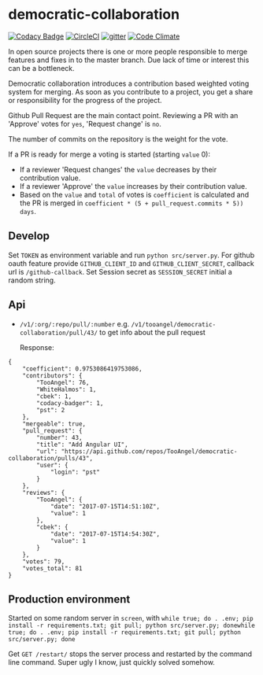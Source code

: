 # democratic-collaboration

[![Codacy Badge](https://api.codacy.com/project/badge/Grade/3d6f6434e85d4d00a07ff6918edebb5f)](https://www.codacy.com/app/TooAngel/democratic-collaboration?utm_source=github.com&utm_medium=referral&utm_content=TooAngel/democratic-collaboration&utm_campaign=badger)
[![CircleCI](https://circleci.com/gh/TooAngel/democratic-collaboration.svg?style=svg)](https://circleci.com/gh/TooAngel/democratic-collaboration)
[![gitter](https://badges.gitter.im/gitterHQ/gitter.png)](https://gitter.im/tooangel-democratic-collaboration/Lobby)
[![Code Climate](https://codeclimate.com/github/TooAngel/democratic-collaboration/badges/gpa.svg)](https://codeclimate.com/github/TooAngel/democratic-collaboration)

In open source projects there is one or more people responsible to merge
features and fixes in to the master branch. Due lack of time or interest this
can be a bottleneck.

Democratic collaboration introduces a contribution based weighted voting system
for merging. As soon as you contribute to a project, you get a share or
responsibility for the progress of the project.

Github Pull Request are the main contact point. Reviewing a PR with an
'Approve' votes for `yes`, 'Request change' is `no`.

The number of commits on the repository is the weight for the vote.

If a PR is ready for merge a voting is started (starting `value` 0):
 - If a reviewer 'Request changes' the `value` decreases by their contribution value.
 - If a reviewer 'Approve' the `value` increases by their contribution value.
 - Based on the `value` and `total` of votes is `coefficient` is calculated and
   the PR is merged in `coefficient * (5 + pull_request.commits * 5)) days`.

## Develop

Set `TOKEN` as environment variable and run `python src/server.py`.
For github oauth feature provide `GITHUB_CLIENT_ID` and `GITHUB_CLIENT_SECRET`,
callback url is `/github-callback`.
Set Session secret as `SESSION_SECRET` initial a random string.

## Api

 - `/v1/:org/:repo/pull/:number` e.g. `/v1/tooangel/democratic-collaboration/pull/43/`
   to get info about the pull request

   Response:
```
{
    "coefficient": 0.9753086419753086,
    "contributors": {
        "TooAngel": 76,
        "WhiteHalmos": 1,
        "cbek": 1,
        "codacy-badger": 1,
        "pst": 2
    },
    "mergeable": true,
    "pull_request": {
        "number": 43,
        "title": "Add Angular UI",
        "url": "https://api.github.com/repos/TooAngel/democratic-collaboration/pulls/43",
        "user": {
            "login": "pst"
        }
    },
    "reviews": {
        "TooAngel": {
            "date": "2017-07-15T14:51:10Z",
            "value": 1
        },
        "cbek": {
            "date": "2017-07-15T14:54:30Z",
            "value": 1
        }
    },
    "votes": 79,
    "votes_total": 81
}
```


## Production environment

Started on some random server in `screen`, with
`while true; do . .env; pip install -r requirements.txt; git pull; python src/server.py; donewhile true; do . .env; pip install -r requirements.txt; git pull; python src/server.py; done`

Get `GET /restart/` stops the server process and restarted by the command
line command. Super ugly I know, just quickly solved somehow.
